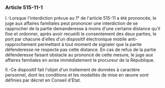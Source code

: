 ### Article 515-11-1

I.-Lorsque l'interdiction prévue au 1° de l'article 515-11 a été prononcée, le juge aux affaires familiales peut prononcer une interdiction de se rapprocher de la partie demanderesse à moins d'une certaine distance qu'il fixe et ordonner, après avoir recueilli le consentement des deux parties, le port par chacune d'elles d'un dispositif électronique mobile anti-rapprochement permettant à tout moment de signaler que la partie défenderesse ne respecte pas cette distance. En cas de refus de la partie défenderesse faisant obstacle au prononcé de cette mesure, le juge aux affaires familiales en avise immédiatement le procureur de la République.

II.-Ce dispositif fait l'objet d'un traitement de données à caractère personnel, dont les conditions et les modalités de mise en œuvre sont définies par décret en Conseil d'Etat.

